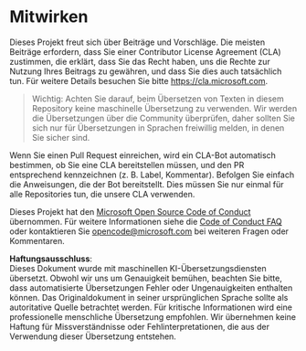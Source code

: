 # Mitwirken

Dieses Projekt freut sich über Beiträge und Vorschläge. Die meisten Beiträge erfordern, dass Sie einer Contributor License Agreement (CLA) zustimmen, die erklärt, dass Sie das Recht haben, uns die Rechte zur Nutzung Ihres Beitrags zu gewähren, und dass Sie dies auch tatsächlich tun. Für weitere Details besuchen Sie bitte https://cla.microsoft.com.

> Wichtig: Achten Sie darauf, beim Übersetzen von Texten in diesem Repository keine maschinelle Übersetzung zu verwenden. Wir werden die Übersetzungen über die Community überprüfen, daher sollten Sie sich nur für Übersetzungen in Sprachen freiwillig melden, in denen Sie sicher sind.

Wenn Sie einen Pull Request einreichen, wird ein CLA-Bot automatisch bestimmen, ob Sie eine CLA bereitstellen müssen, und den PR entsprechend kennzeichnen (z. B. Label, Kommentar). Befolgen Sie einfach die Anweisungen, die der Bot bereitstellt. Dies müssen Sie nur einmal für alle Repositories tun, die unsere CLA verwenden.

Dieses Projekt hat den [Microsoft Open Source Code of Conduct](https://opensource.microsoft.com/codeofconduct/) übernommen. Für weitere Informationen siehe die [Code of Conduct FAQ](https://opensource.microsoft.com/codeofconduct/faq/) oder kontaktieren Sie [opencode@microsoft.com](mailto:opencode@microsoft.com) bei weiteren Fragen oder Kommentaren.

**Haftungsausschluss**:  
Dieses Dokument wurde mit maschinellen KI-Übersetzungsdiensten übersetzt. Obwohl wir uns um Genauigkeit bemühen, beachten Sie bitte, dass automatisierte Übersetzungen Fehler oder Ungenauigkeiten enthalten können. Das Originaldokument in seiner ursprünglichen Sprache sollte als autoritative Quelle betrachtet werden. Für kritische Informationen wird eine professionelle menschliche Übersetzung empfohlen. Wir übernehmen keine Haftung für Missverständnisse oder Fehlinterpretationen, die aus der Verwendung dieser Übersetzung entstehen.